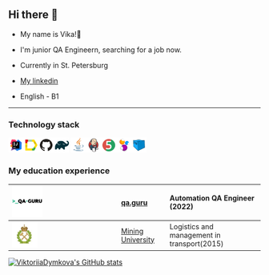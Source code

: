 ## Hi there 👋
* My name is Vika!:cherry_blossom:

* I'm junior QA Engineern, searching for a job now.

* Сurrently in St. Petersburg 

* [My linkedin](https://www.linkedin.com/in/%D0%B2%D0%B8%D0%BA%D1%82%D0%BE%D1%80%D0%B8%D1%8F-%D0%B4%D1%8B%D0%BC%D0%BA%D0%BE%D0%B2%D0%B0-bbb36422b/#education)  

* English - B1 
---
### Technology stack

<img width="6%" title="IntelliJ IDEA" src="logo/steck/Intelij_IDEA.svg"><img width="6%" title="Allure_Report.svg" src="logo/steck/Allure_Report.svg"><img width="6%" title="GitHub.svg" src="logo/steck/GitHub.svg"><img width="6%" title="Gradle.svg" src="logo/steck/Gradle.svg">
<img width="6%" title="Java.svg" src="logo/steck/Java.svg"><img width="6%" title="Jenkins.svg" src="logo/steck/Jenkins.svg"><img width="6%" title="JUnit5.svg" src="logo/steck/JUnit5.svg"><img width="6%" title="Selenide.svg" src="logo/steck/Selenide.svg"><img width="6%" title="Selenoid.svg" src="logo/steck/Selenoid.svg">


### My education experience

|<img width="30%" title="QAGuru.png" src="logo/study/QAGuru.png">|[qa.guru](https://qa.guru)|Automation QA Engineer (2022)|
|:-|:-|:-|
|<img width="25%" title="горный.jpeg" src="logo/study/горный.jpeg">|[Mining University](https://www.spmi.ru/)|Logistics and management in transport(2015)|


[![ViktoriiaDymkova's GitHub stats](https://github-readme-stats.vercel.app/api?username=ViktoriiaDymkova)](https://github.com/anuraghazra/github-readme-stats)
